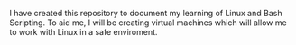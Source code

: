 I have created this repository to document my learning of Linux and Bash Scripting. To aid me, I will be creating virtual machines which will allow me to work with Linux in a safe enviroment. 
